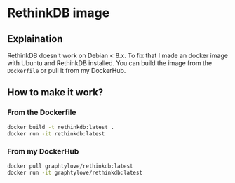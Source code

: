 # RethinkDB image

## Explaination
RethinkDB doesn't work on Debian < 8.x.
To fix that I made an docker image with Ubuntu and RethinkDB installed.
You can build the image from the `Dockerfile` or pull it from my DockerHub.

## How to make it work?
### From the Dockerfile
```bash
docker build -t rethinkdb:latest .
docker run -it rethinkdb:latest
```

### From my DockerHub
```bash
docker pull graphtylove/rethinkdb:latest
docker run -it graphtylove/rethinkdb:latest
```